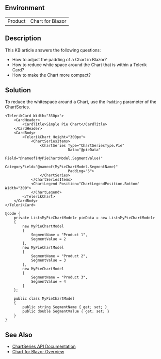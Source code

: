 
## Environment

<table>
<tbody>
<tr>
<td>Product</td>
<td>Chart for Blazor</td>
</tr>
</tbody>
</table>

## Description

This KB article answers the following questions:

- How to adjust the padding of a Chart in Blazor?
- How to reduce white space around the Chart that is within a Telerik Card?
- How to make the Chart more compact?

## Solution

To reduce the whitespace around a Chart, use the `Padding` parameter of the ChartSeries.

````RAZOR
<TelerikCard Width="330px">
    <CardHeader>
        <CardTitle>Simple Pie Chart</CardTitle>
    </CardHeader>
    <CardBody>
        <TelerikChart Height="300px">
            <ChartSeriesItems>
                <ChartSeries Type="ChartSeriesType.Pie"
                             Data="@pieData"
                             Field="@nameof(MyPieChartModel.SegmentValue)"
                             CategoryField="@nameof(MyPieChartModel.SegmentName)"
                             Padding="5">
                </ChartSeries>
            </ChartSeriesItems>
            <ChartLegend Position="ChartLegendPosition.Bottom" Width="300">
            </ChartLegend>
        </TelerikChart>
    </CardBody>
</TelerikCard>

@code {
    private List<MyPieChartModel> pieData = new List<MyPieChartModel>
    {
        new MyPieChartModel
        {
            SegmentName = "Product 1",
            SegmentValue = 2
        },
        new MyPieChartModel
        {
            SegmentName = "Product 2",
            SegmentValue = 3
        },
        new MyPieChartModel
        {
            SegmentName = "Product 3",
            SegmentValue = 4
        }
    };

    public class MyPieChartModel
    {
        public string SegmentName { get; set; }
        public double SegmentValue { get; set; }
    }
}
````

## See Also

- [ChartSeries API Documentation](https://docs.telerik.com/blazor-ui/api/telerik.blazor.components.chartseries)
- [Chart for Blazor Overview](slug:components/chart/overview)

